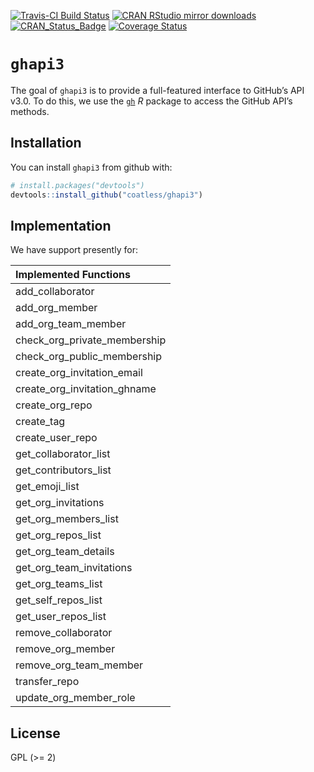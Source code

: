 
<!-- README.md is generated from README.Rmd. Please edit that file -->

[![Travis-CI Build
Status](https://travis-ci.org/coatless/ghapi3.svg?branch=master)](https://travis-ci.org/coatless/ghapi3)
[![CRAN RStudio mirror
downloads](http://cranlogs.r-pkg.org/badges/ghapi3)](http://www.r-pkg.org/pkg/ghapi3)
[![CRAN\_Status\_Badge](http://www.r-pkg.org/badges/version/ghapi3)](https://cran.r-project.org/package=ghapi3)
[![Coverage
Status](https://img.shields.io/codecov/c/github/coatless/ghapi3/master.svg)](https://codecov.io/github/coatless/ghapi3?branch=master)

# `ghapi3`

The goal of `ghapi3` is to provide a full-featured interface to GitHub’s
API v3.0. To do this, we use the [`gh`](https://github.com/r-lib/gh) *R*
package to access the GitHub API’s methods.

## Installation

You can install `ghapi3` from github with:

``` r
# install.packages("devtools")
devtools::install_github("coatless/ghapi3")
```

## Implementation

We have support presently for:

| Implemented Functions           |
| :------------------------------ |
| add\_collaborator               |
| add\_org\_member                |
| add\_org\_team\_member          |
| check\_org\_private\_membership |
| check\_org\_public\_membership  |
| create\_org\_invitation\_email  |
| create\_org\_invitation\_ghname |
| create\_org\_repo               |
| create\_tag                     |
| create\_user\_repo              |
| get\_collaborator\_list         |
| get\_contributors\_list         |
| get\_emoji\_list                |
| get\_org\_invitations           |
| get\_org\_members\_list         |
| get\_org\_repos\_list           |
| get\_org\_team\_details         |
| get\_org\_team\_invitations     |
| get\_org\_teams\_list           |
| get\_self\_repos\_list          |
| get\_user\_repos\_list          |
| remove\_collaborator            |
| remove\_org\_member             |
| remove\_org\_team\_member       |
| transfer\_repo                  |
| update\_org\_member\_role       |

## License

GPL (\>= 2)
